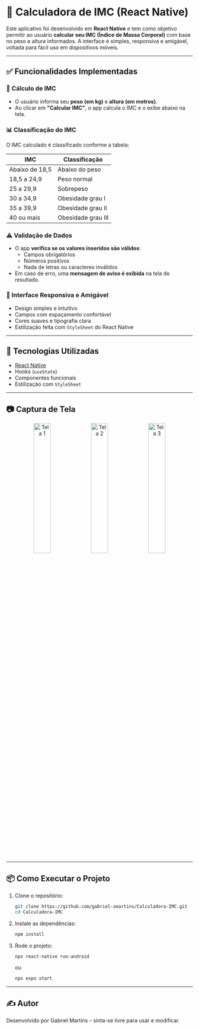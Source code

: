# 📱 Calculadora de IMC (React Native)

Este aplicativo foi desenvolvido em **React Native** e tem como objetivo permitir ao usuário **calcular seu IMC (Índice de Massa Corporal)** com base no peso e altura informados. A interface é simples, responsiva e amigável, voltada para fácil uso em dispositivos móveis.

---

## ✅ Funcionalidades Implementadas

### 🔢 Cálculo de IMC
- O usuário informa seu **peso (em kg)** e **altura (em metros)**.
- Ao clicar em **"Calcular IMC"**, o app calcula o IMC e o exibe abaixo na tela.
 

### 📊 Classificação do IMC
O IMC calculado é classificado conforme a tabela:

| IMC              | Classificação           |
|------------------|--------------------------|
| Abaixo de 18,5   | Abaixo do peso          |
| 18,5 a 24,9      | Peso normal             |
| 25 a 29,9        | Sobrepeso               |
| 30 a 34,9        | Obesidade grau I        |
| 35 a 39,9        | Obesidade grau II       |
| 40 ou mais       | Obesidade grau III      |

### ⚠️ Validação de Dados
- O app **verifica se os valores inseridos são válidos**:
  - Campos obrigatórios
  - Números positivos
  - Nada de letras ou caracteres inválidos
- Em caso de erro, uma **mensagem de aviso é exibida** na tela de resultado.

### 🎨 Interface Responsiva e Amigável
- Design simples e intuitivo
- Campos com espaçamento confortável
- Cores suaves e tipografia clara
- Estilização feita com `StyleSheet` do React Native

---

## 🚀 Tecnologias Utilizadas
- [React Native](https://reactnative.dev/)
- Hooks (`useState`)
- Componentes funcionais
- Estilização com `StyleSheet`

---

## 📷 Captura de Tela
<p align="center">
  <img src="assets/screenshot1.png" alt="Tela 1" width="30%" />
  <img src="assets/screenshot2.png" alt="Tela 2" width="30%" />
  <img src="assets/screenshot3.png" alt="Tela 3" width="30%" />
</p>

---

## 📦 Como Executar o Projeto

1. Clone o repositório:
   ```bash
   git clone https://github.com/gabriel-smartins/Calculadora-IMC.git
   cd Calculadora-IMC
   ```

2. Instale as dependências:
   ```bash
   npm install
   ```

3. Rode o projeto:
   ```bash
   npx react-native run-android
   ```
   ou
   ```bash
   npx expo start
   ```

---

## ✍️ Autor
Desenvolvido por Gabriel Martins – sinta-se livre para usar e modificar.


